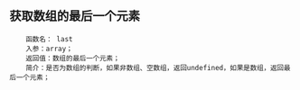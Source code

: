 ## 获取数组的最后一个元素

```
	函数名： last
	入参：array；
	返回值：数组的最后一个元素；
	简介：是否为数组的判断，如果非数组、空数组，返回undefined，如果是数组，返回最后一个元素；
```